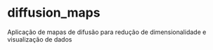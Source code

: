 # diffusion_maps
Aplicação de mapas de difusão para redução de dimensionalidade e visualização de dados
